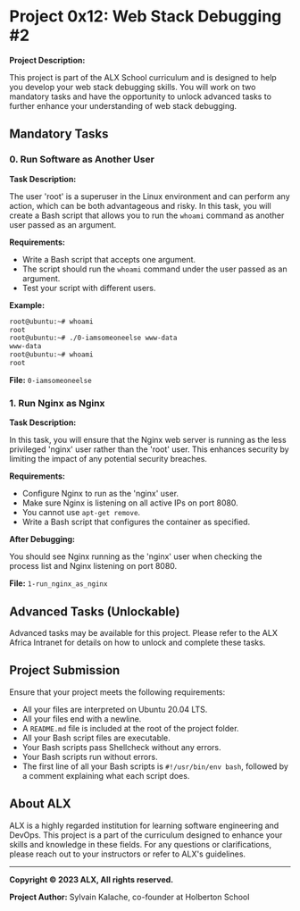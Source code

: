 # Project 0x12: Web Stack Debugging #2

**Project Description:**

This project is part of the ALX School curriculum and is designed to help you develop your web stack debugging skills. You will work on two mandatory tasks and have the opportunity to unlock advanced tasks to further enhance your understanding of web stack debugging.

## Mandatory Tasks

### 0. Run Software as Another User

**Task Description:**

The user 'root' is a superuser in the Linux environment and can perform any action, which can be both advantageous and risky. In this task, you will create a Bash script that allows you to run the `whoami` command as another user passed as an argument.

**Requirements:**

- Write a Bash script that accepts one argument.
- The script should run the `whoami` command under the user passed as an argument.
- Test your script with different users.

**Example:**

```bash
root@ubuntu:~# whoami
root
root@ubuntu:~# ./0-iamsomeoneelse www-data
www-data
root@ubuntu:~# whoami
root
```

**File:** `0-iamsomeoneelse`

### 1. Run Nginx as Nginx

**Task Description:**

In this task, you will ensure that the Nginx web server is running as the less privileged 'nginx' user rather than the 'root' user. This enhances security by limiting the impact of any potential security breaches.

**Requirements:**

- Configure Nginx to run as the 'nginx' user.
- Make sure Nginx is listening on all active IPs on port 8080.
- You cannot use `apt-get remove`.
- Write a Bash script that configures the container as specified.

**After Debugging:**

You should see Nginx running as the 'nginx' user when checking the process list and Nginx listening on port 8080.

**File:** `1-run_nginx_as_nginx`

## Advanced Tasks (Unlockable)

Advanced tasks may be available for this project. Please refer to the ALX Africa Intranet for details on how to unlock and complete these tasks.

## Project Submission

Ensure that your project meets the following requirements:

- All your files are interpreted on Ubuntu 20.04 LTS.
- All your files end with a newline.
- A `README.md` file is included at the root of the project folder.
- All your Bash script files are executable.
- Your Bash scripts pass Shellcheck without any errors.
- Your Bash scripts run without errors.
- The first line of all your Bash scripts is `#!/usr/bin/env bash`, followed by a comment explaining what each script does.

## About ALX

ALX is a highly regarded institution for learning software engineering and DevOps. This project is a part of the curriculum designed to enhance your skills and knowledge in these fields. For any questions or clarifications, please reach out to your instructors or refer to ALX's guidelines.

---

**Copyright © 2023 ALX, All rights reserved.**

**Project Author:** Sylvain Kalache, co-founder at Holberton School